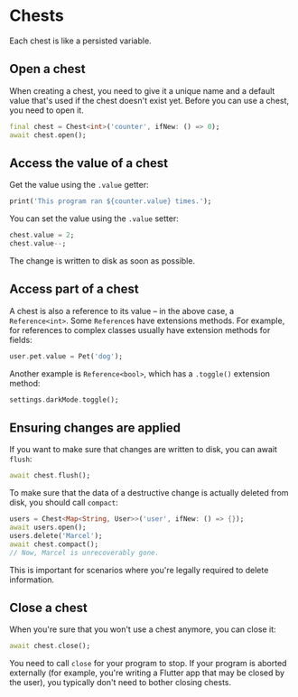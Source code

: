 # Chests

Each chest is like a persisted variable.

## Open a chest

When creating a chest, you need to give it a unique name and a default value that's used if the chest doesn't exist yet.
Before you can use a chest, you need to open it.

```dart
final chest = Chest<int>('counter', ifNew: () => 0);
await chest.open();
```

## Access the value of a chest

Get the value using the `.value` getter:

```dart
print('This program ran ${counter.value} times.');
```

You can set the value using the `.value` setter:

```dart
chest.value = 2;
chest.value--;
```

The change is written to disk as soon as possible.

## Access part of a chest

A chest is also a reference to its value – in the above case, a `Reference<int>`.
Some `Reference`s have extensions methods.
For example, for references to complex classes usually have extension methods for fields:

```dart
user.pet.value = Pet('dog');
```

Another example is `Reference<bool>`, which has a `.toggle()` extension method:

```dart
settings.darkMode.toggle();
```

## Ensuring changes are applied

If you want to make sure that changes are written to disk, you can await `flush`:

```dart
await chest.flush();
```

To make sure that the data of a destructive change is actually deleted from disk, you should call `compact`:

```dart
users = Chest<Map<String, User>>('user', ifNew: () => {});
await users.open();
users.delete('Marcel');
await chest.compact();
// Now, Marcel is unrecoverably gone.
```

This is important for scenarios where you're legally required to delete information.

## Close a chest

When you're sure that you won't use a chest anymore, you can close it:

```dart
await chest.close();
```

You need to call `close` for your program to stop.
If your program is aborted externally (for example, you're writing a Flutter app that may be closed by the user), you typically don't need to bother closing chests.
